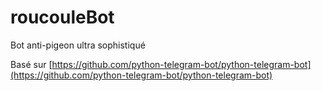 # roucouleBot
Bot anti-pigeon ultra sophistiqué

Basé sur [https://github.com/python-telegram-bot/python-telegram-bot](https://github.com/python-telegram-bot/python-telegram-bot)